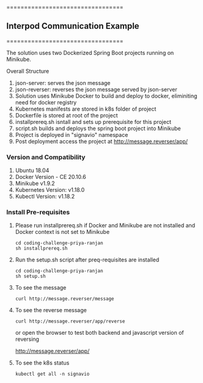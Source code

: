 
=================================
## Interpod Communication Example
=================================

The solution uses two Dockerized Spring Boot projects running on Minikube.

Overall Structure
1. json-server: serves the json message 
2. json-reverser: reverses the json message served by json-server
3. Solution uses Minikube Docker to build and deploy to docker, eliminiting need for docker registry
4. Kubernetes manifests are stored in k8s folder of project
5. Dockerfile is stored at root of the project
6. installprereq.sh isntall and sets up prerequisite for this project
7. script.sh builds and deploys the spring boot project into Minikube
8. Project is deployed in "signavio" namespace
9. Post deployment access the project at http://message.reverser/app/

### Version and Compatibility
1. Ubuntu 18.04 
2. Docker Version - CE 20.10.6
3. Minikube v1.9.2 
4. Kubernetes Version: v1.18.0
5. Kubectl Version: v1.18.2

### Install Pre-requisites
1. Please run installprereq.sh if Docker and Minikube are not installed and Docker context is not set to Minikube
    ```
    cd coding-challenge-priya-ranjan
    sh installprereq.sh
    ```
2. Run the setup.sh script after preq-requisites are installed
    ```
    cd coding-challenge-priya-ranjan
    sh setup.sh
3. To see the message
    ```
    curl http://message.reverser/message 
    ```
4. To see the reverse message
    ```
    curl http://message.reverser/app/reverse
    ```
    or open the browser to test both backend and javascript version 
    of reversing

    http://message.reverser/app/
5. To see the k8s status
    ```
    kubectl get all -n signavio
    ```